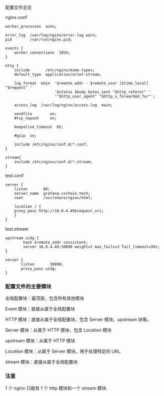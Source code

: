 配置文件总览

nginx.conf

```
worker_processes  auto;

error_log  /var/log/nginx/error.log warn;
pid        /var/run/nginx.pid;

events {
    worker_connections  1024;
}

http {
    include       /etc/nginx/mime.types;
    default_type  application/octet-stream;

    log_format  main  '$remote_addr - $remote_user [$time_local] "$request" '
                      '$status $body_bytes_sent "$http_referer" '
                      '"$http_user_agent" "$http_x_forwarded_for"';

    access_log  /var/log/nginx/access.log  main;

    sendfile        on;
    #tcp_nopush     on;

    keepalive_timeout  65;

    #gzip  on;

    include /etc/nginx/conf.d/*.conf;
}

stream{
    include /etc/nginx/conf.d/*.stream;
}
```

test.conf

```
server {
    listen       80;
    server_name  grafana.cschain.tech; 
    root         /usr/share/nginx/html;
    
    location / {
    proxy_pass http://10.0.4.49$request_uri;
    }
}
```

test.stream

```
upstream uidg {
        hash $remote_addr consistent;
        server 10.0.4.49:30890 weight=1 max_fails=3 fail_timeout=30s;
}

server {
       listen       30890;
       proxy_pass uidg;
}
```



### 配置文件的主要模块

全局配置块：最顶层，包含所有其他模块

Event 模块：直接从属于全局配置块

HTTP 模块：直接从属于全局配置块，包含 Server 模块、upstream 块等。

Server 模块：从属于 HTTP 模块，包含 Location 模块

upstream 模块：从属于 HTTP 模块

Location 模块：从属于 Server 模块，用于处理特定的 URI。

stream 模块：直接从属于全局配置块



### 注意

1 个 nginx 只能有  1 个  http 模块和一个 stream 模块.